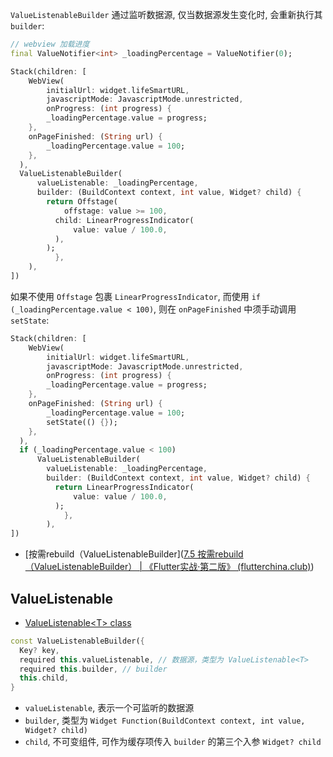 `ValueListenableBuilder` 通过监听数据源, 仅当数据源发生变化时, 会重新执行其 `builder`:

```dart
// webview 加载进度
final ValueNotifier<int> _loadingPercentage = ValueNotifier(0);

Stack(children: [
	WebView(
		initialUrl: widget.lifeSmartURL,
		javascriptMode: JavascriptMode.unrestricted,
		onProgress: (int progress) {
	    _loadingPercentage.value = progress;
    },
    onPageFinished: (String url) {
	    _loadingPercentage.value = 100;
    },
  ),
  ValueListenableBuilder(
      valueListenable: _loadingPercentage,
      builder: (BuildContext context, int value, Widget? child) {
        return Offstage(
	        offstage: value >= 100,
          child: LinearProgressIndicator(
	          value: value / 100.0,
          ),
        );
		  },
	),
])
```

如果不使用 `Offstage` 包裹 `LinearProgressIndicator`, 而使用 `if (_loadingPercentage.value < 100)`, 则在 `onPageFinished` 中须手动调用 `setState`:

```dart
Stack(children: [
	WebView(
		initialUrl: widget.lifeSmartURL,
		javascriptMode: JavascriptMode.unrestricted,
		onProgress: (int progress) {
	    _loadingPercentage.value = progress;
    },
    onPageFinished: (String url) {
	    _loadingPercentage.value = 100;
	    setState(() {});
    },
  ),
  if (_loadingPercentage.value < 100)
	  ValueListenableBuilder(
	    valueListenable: _loadingPercentage,
	    builder: (BuildContext context, int value, Widget? child) {
	      return LinearProgressIndicator(
		      value: value / 100.0,
	      );
			},
		),
])
```

- [按需rebuild（ValueListenableBuilder]([7.5 按需rebuild（ValueListenableBuilder） | 《Flutter实战·第二版》 (flutterchina.club)](https://book.flutterchina.club/chapter7/value_listenable_builder.html#_7-5-2-%E5%AE%9E%E4%BE%8B))

## ValueListenable

- [ValueListenable\<T> class](https://api.flutter.dev/flutter/foundation/ValueListenable-class.html)

```dart
const ValueListenableBuilder({
  Key? key,
  required this.valueListenable, // 数据源，类型为 ValueListenable<T>
  required this.builder, // builder
  this.child,
}
```

- `valueListenable`, 表示一个可监听的数据源
- `builder`, 类型为 `Widget Function(BuildContext context, int value, Widget? child)`
- `child`, 不可变组件, 可作为缓存项传入 `builder` 的第三个入参 `Widget? child`
